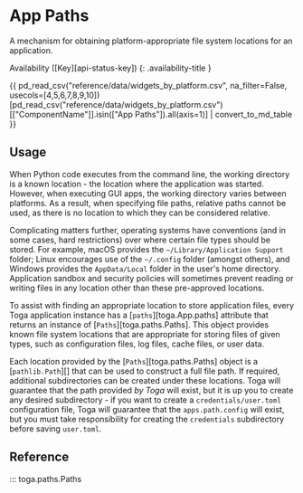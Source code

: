 # App Paths

A mechanism for obtaining platform-appropriate file system locations for
an application.

Availability ([Key][api-status-key])
{: .availability-title }

{{ pd_read_csv("reference/data/widgets_by_platform.csv", na_filter=False, usecols=[4,5,6,7,8,9,10])[pd_read_csv("reference/data/widgets_by_platform.csv")[["ComponentName"]].isin(["App Paths"]).all(axis=1)] | convert_to_md_table }}

## Usage

When Python code executes from the command line, the working directory
is a known location - the location where the application was started.
However, when executing GUI apps, the working directory varies between
platforms. As a result, when specifying file paths, relative paths
cannot be used, as there is no location to which they can be considered
relative.

Complicating matters further, operating systems have conventions (and in
some cases, hard restrictions) over where certain file types should be
stored. For example, macOS provides the `~/Library/Application Support`
folder; Linux encourages use of the `~/.config` folder (amongst others),
and Windows provides the `AppData/Local` folder in the user's home
directory. Application sandbox and security policies will sometimes
prevent reading or writing files in any location other than these
pre-approved locations.

To assist with finding an appropriate location to store application
files, every Toga application instance has a
[`paths`][toga.App.paths] attribute that returns
an instance of [`Paths`][toga.paths.Paths]. This
object provides known file system locations that are appropriate for
storing files of given types, such as configuration files, log files,
cache files, or user data.

Each location provided by the [`Paths`][toga.paths.Paths] object is a [`pathlib.Path`][]
that can be used to construct a full file path. If required, additional
subdirectories can be created under these locations. Toga will guarantee
that the path provided *by Toga* will exist, but it is up you to create
any desired subdirectory - if you want to create a
`credentials/user.toml` configuration file, Toga will guarantee that the
`apps.path.config` will exist, but you must take responsibility for
creating the `credentials` subdirectory before saving `user.toml`.

## Reference

::: toga.paths.Paths
